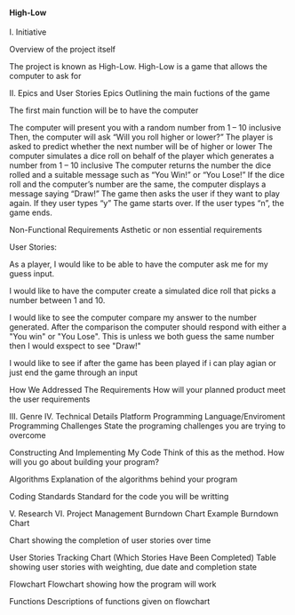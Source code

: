 #### High-Low

I. Initiative

Overview of the project itself

The project is known as High-Low. High-Low is a game that allows the computer to ask for 

II. Epics and User Stories
Epics
Outlining the main fuctions of the game

The first main function will be to have the computer 

The computer will present you with a random number from 1 – 10 inclusive
Then, the computer will ask “Will you roll higher or lower?” 
The player is asked to predict whether the next number will be of higher or lower
The computer simulates a dice roll on behalf of the player which generates a number from 1 – 10 inclusive
The computer returns the number the dice rolled and a suitable message such as “You Win!” or “You Lose!”
If the dice roll and the computer’s number are the same, the computer displays a message saying “Draw!”
The game then asks the user if they want to play again. If they user types “y” The game starts over. If the user types “n”, the game ends.


Non-Functional Requirements
Asthetic or non essential requirements

User Stories:

As a player, I would like to be able to have the computer ask me for my guess input.

I would like to have the computer create a simulated dice roll that picks a number between 1 and 10.

I would like to see the computer compare my answer to the number generated. After the comparison the computer should respond with either a "You win" or "You Lose". This is unless we both guess the same number then I would exspect to see "Draw!"

I would like to see if after the game has been played if i can play agian or just end the game through an input




How We Addressed The Requirements
How will your planned product meet the user requirements

III. Genre
IV. Technical Details
Platform
Programming Language/Enviroment
Programming Challenges
State the programing challenges you are trying to overcome

Constructing And Implementing My Code
Think of this as the method. How will you go about building your program?

Algorithms
Explanation of the algorithms behind your program

Coding Standards
Standard for the code you will be writting

V. Research
VI. Project Management
Burndown Chart
Example Burndown Chart

Chart showing the completion of user stories over time

User Stories Tracking Chart (Which Stories Have Been Completed)
Table showing user stories with weighting, due date and completion state

Flowchart
Flowchart showing how the program will work

Functions
Descriptions of functions given on flowchart
